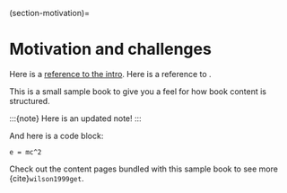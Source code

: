 (section-motivation)=
# Motivation and challenges
Here is a [reference to the intro](11_introduction.md). Here is a reference to [](section-motivation).

This is a small sample book to give you a feel for how book content is
structured.

:::{note}
Here is an updated note!
:::

And here is a code block:

```
e = mc^2
```

Check out the content pages bundled with this sample book to see more {cite}`wilson1999get`.
